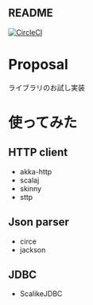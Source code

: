 README
---

[![CircleCI](https://circleci.com/gh/keyno63/scala_libs/tree/master.svg?style=svg)](https://circleci.com/gh/keyno63/scala_libs/tree/master)

# Proposal
ライブラリのお試し実装

# 使ってみた
## HTTP client
* akka-http
* scalaj
* skinny
* sttp

## Json parser
* circe
* jackson

## JDBC
* ScalikeJDBC
